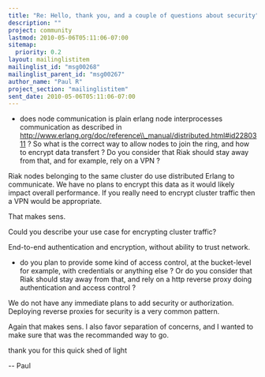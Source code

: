 ```yaml
---
title: "Re: Hello, thank you, and a couple of questions about security"
description: ""
project: community
lastmod: 2010-05-06T05:11:06-07:00
sitemap:
  priority: 0.2
layout: mailinglistitem
mailinglist_id: "msg00268"
mailinglist_parent_id: "msg00267"
author_name: "Paul R"
project_section: "mailinglistitem"
sent_date: 2010-05-06T05:11:06-07:00
---
```


- does node communication is plain erlang node interprocesses
 communication as described in
 http://www.erlang.org/doc/reference\\_manual/distributed.html#id2280311 ?
 So what is the correct way to allow nodes to join the ring, and how
 to encrypt data transfert ? Do you consider that Riak should stay
 away from that, and for example, rely on a VPN ?

Riak nodes belonging to the same cluster do use distributed Erlang to 
communicate. We
 have no plans to encrypt this data as it would likely impact overall 
performance. If
 you really need to encrypt cluster traffic then a VPN would be appropriate.


That makes sens.


Could you describe your use case for encrypting cluster traffic?


End-to-end authentication and encryption, without ability to trust network.

- do you plan to provide some kind of access control, at the
 bucket-level for example, with credentials or anything else ? Or do
 you consider that Riak should stay away from that, and rely on a http
 reverse proxy doing authentication and access control ?

We do not have any immediate plans to add security or authorization. Deploying 
reverse
proxies for security is a very common pattern.


Again that makes sens. I also favor separation of concerns, and I wanted to 
make sure that
was the recommanded way to go.

thank you for this quick shed of light


--
Paul


